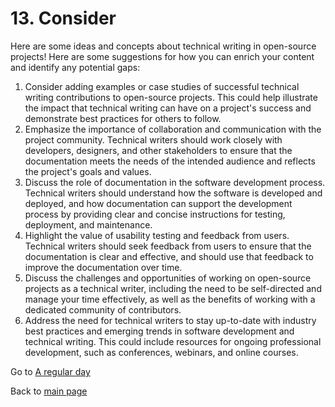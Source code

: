 # 13.  Consider

Here are some ideas and concepts about technical writing in open-source projects! Here are some suggestions for how you can enrich your content and identify any potential gaps:

1. Consider adding examples or case studies of successful technical writing contributions to open-source projects. This could help illustrate the impact that technical writing can have on a project's success and demonstrate best practices for others to follow.
2. Emphasize the importance of collaboration and communication with the project community. Technical writers should work closely with developers, designers, and other stakeholders to ensure that the documentation meets the needs of the intended audience and reflects the project's goals and values.
3. Discuss the role of documentation in the software development process. Technical writers should understand how the software is developed and deployed, and how documentation can support the development process by providing clear and concise instructions for testing, deployment, and maintenance.
4. Highlight the value of usability testing and feedback from users. Technical writers should seek feedback from users to ensure that the documentation is clear and effective, and should use that feedback to improve the documentation over time.
5. Discuss the challenges and opportunities of working on open-source projects as a technical writer, including the need to be self-directed and manage your time effectively, as well as the benefits of working with a dedicated community of contributors.
6. Address the need for technical writers to stay up-to-date with industry best practices and emerging trends in software development and technical writing. This could include resources for ongoing professional development, such as conferences, webinars, and online courses.

Go to [A regular day](https://mklimek1.github.io/my-docs/day.html)

Back to [main page](index.md)
